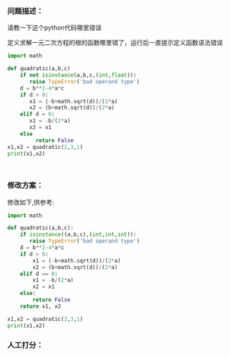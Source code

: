 ### 问题描述：
<p>请教一下这个python代码哪里错误</p>
定义求解一元二次方程的根的函数哪里错了，运行后一直提示定义函数语法错误

```python
import math

def quadratic(a,b,c)
    if not isinstance(a,b,c,(int,float)):
       raise TypeError('bad operand type')
    d = b**2-4*a*c
    if d > 0:
       x1 = (-b+math.sqrt(d))/(2*a)
       x2 = (b+math.sqrt(d))/(2*a) 
    elif d = 0:
       x1 = -b/(2*a)
       x2 = x1
    else 
         return False    
x1,x2 = quadratic(2,3,1)
print(x1,x2)

 
```

### 修改方案：
修改如下,供参考:

```python
import math

def quadratic(a,b,c):
    if isinstance((a,b,c),(int,int,int)):
       raise TypeError('bad operand type')
    d = b**2-4*a*c
    if d > 0:
        x1 = (-b+math.sqrt(d))/(2*a)
        x2 = (b+math.sqrt(d))/(2*a) 
    elif d == 0:
        x1 = -b/(2*a)
        x2 = x1
    else:
        return False
    return x1, x2

x1,x2 = quadratic(2,3,1)
print(x1,x2)

```

### 人工打分：
